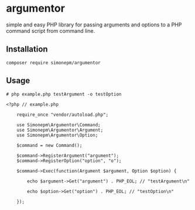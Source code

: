 # argumentor

simple and easy PHP library for passing arguments and options to a PHP command script from command line.

## Installation

    composer require simonepm/argumentor

## Usage

    # php example.php testArgument -o testOption

    <?php // example.php
        
        require_once "vendor/autoload.php";

        use Simonepm\Argumentor\Command;
        use Simonepm\Argumentor\Argument;
        use Simonepm\Argumentor\Option;

        $command = new Command();

        $command->RegisterArgument("argument");
        $command->RegisterOption("option", "o");

        $command->Exec(function(Argument $argument, Option $option) {

            echo $argument->Get("argument") . PHP_EOL; // "testArgument\n"

            echo $option->Get("option") . PHP_EOL; // "testOption\n"

        });
